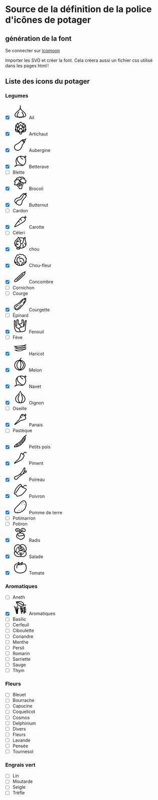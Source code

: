 # Source de la définition de la police d'icônes de potager

## génération de la font

Se connecter sur [icomoon](https://icomoon.io/app/#/select)

Importer les SVG et créer la font. Cela créera aussi un fichier css utilisé dans
les pages html !

## Liste des icons du potager

### Legumes

 * [X] ![](svg/ail.svg) Ail 
 * [X] ![](svg/artichaut.svg) Artichaut 
 * [X] ![](svg/aubergine.svg) Aubergine
 * [X] ![](svg/bettrave.svg) Betterave
 * [ ] Blette
 * [X] ![](svg/brocoli.svg) Brocoli
 * [X] ![](svg/butternut.svg) Butternut
 * [ ] Cardon
 * [X] ![](svg/carotte.svg) Carotte
 * [ ] Céleri
 * [X] ![](svg/chou.svg) chou
 * [X] ![](svg/chou-fleur.svg) Chou-fleur
 * [X] ![](svg/concombre.svg) Concombre
 * [ ] Cornichon
 * [ ] Courge
 * [X] ![](svg/courgette.svg) Courgette
 * [ ] Épinard
 * [X] ![](svg/fenouil.svg) Fenouil
 * [ ] Fève
 * [X] ![](svg/haricot.svg) Haricot
 * [X] ![](svg/melon.svg) Melon
 * [X] ![](svg/navet.svg) Navet
 * [X] ![](svg/oignon.svg) Oignon
 * [ ] Oseille
 * [X] ![](svg/panais.svg) Panais
 * [ ] Pastèque
 * [X] ![](svg/petits-pois.svg) Petits pois
 * [X] ![](svg/piment.svg) Piment
 * [X] ![](svg/poireau.svg) Poireau
 * [X] ![](svg/poivron.svg) Poivron
 * [X] ![](svg/patate.svg) Pomme de terre
 * [ ] Potimarron
 * [ ] Potiron
 * [X] ![](svg/radis.svg) Radis
 * [X] ![](svg/salade.svg) Salade
 * [X] ![](svg/tomate.svg) Tomate
   
### Aromatiques

 * [ ] Aneth
 * [X] ![](svg/aromatiques.svg) Aromatiques
 * [ ] Basilic
 * [ ] Cerfeuil
 * [ ] Ciboulette
 * [ ] Coriandre
 * [ ] Menthe
 * [ ] Persil
 * [ ] Romarin
 * [ ] Sarriette
 * [ ] Sauge
 * [ ] Thym

### Fleurs

 * [ ] Bleuet
 * [ ] Bourrache
 * [ ] Capucine
 * [ ] Coquelicot
 * [ ] Cosmos
 * [ ] Delphinium
 * [ ] Divers
 * [ ] Fleurs
 * [ ] Lavande
 * [ ] Pensée
 * [ ] Tournesol
   
### Engrais vert

 * [ ] Lin
 * [ ] Moutarde
 * [ ] Seigle
 * [ ] Trèfle
